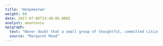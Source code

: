 ```yaml
---
title: 'Непривитые'
weight: 60
date: 2017-07-06T14:40:00.000Z
analyst: amantonio
epigraph:
  text: "Never doubt that a small group of thoughtful, committed citizens can change the world; indeed, it's the only thing that ever has"
  source: "Margaret Mead"
---
```

